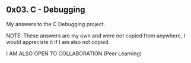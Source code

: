 ## 0x03. C - Debugging

My answers to the C Debugging project.

NOTE: These answers are my own and were not copied from anywhere, I would appreciate it if I am also not copied.

I AM ALSO OPEN TO COLLABORATION (Peer Learning)
